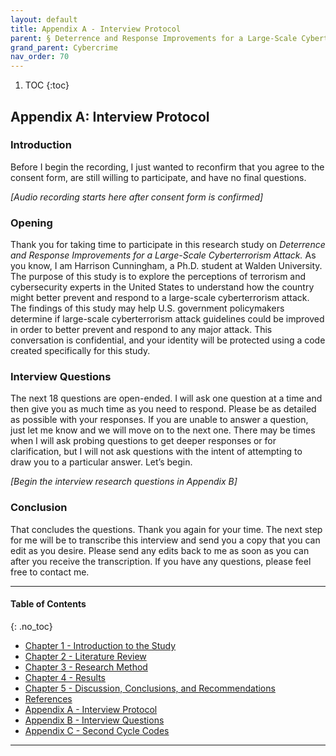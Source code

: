 ```yaml
---
layout: default
title: Appendix A - Interview Protocol
parent: § Deterrence and Response Improvements for a Large-Scale Cyberterrorism Attack  
grand_parent: Cybercrime 
nav_order: 70 
---
```

<style>
.dont-break-out {
  /* These are technically the same, but use both */
  overflow-wrap: break-word;
  word-wrap: break-word;

     -ms-word-break: break-all;
  /* This is the dangerous one in WebKit, as it breaks things wherever */
  word-break: break-all;
  /* Instead use this non-standard one: */
  word-break: break-word;
}

.youtube-container {
    position: relative;
    width: 100%;
    height: 0;
    padding-bottom: 56.25%;
}
.youtube-video {
    position: absolute;
    top: 0;
    left: 0;
    width: 100%;
    height: 100%;
}

</style>

<div class="dont-break-out" markdown="1">

1. TOC
{:toc}

## Appendix A: Interview Protocol

### Introduction
Before I begin the recording, I just wanted to reconfirm that you agree to the consent form, are still willing to participate, and have no final questions.

*[Audio recording starts here after consent form is confirmed]*

### Opening
Thank you for taking time to participate in this research study on *Deterrence and Response Improvements for a Large-Scale Cyberterrorism Attack.* As you know, I am Harrison Cunningham, a Ph.D. student at Walden University. The purpose of this study is to explore the perceptions of terrorism and cybersecurity experts in the United States to understand how the country might better prevent and respond to a large-scale cyberterrorism attack. The findings of this study may help U.S. government policymakers determine if large-scale cyberterrorism attack guidelines could be improved in order to better prevent and respond to any major attack. This conversation is confidential, and your identity will be protected using a code created specifically for this study.

### Interview Questions
The next 18 questions are open-ended. I will ask one question at a time and then give you as much time as you need to respond. Please be as detailed as possible with your responses. If you are unable to answer a question, just let me know and we will move on to the next one. There may be times when I will ask probing questions to get deeper responses or for clarification, but I will not ask questions with the intent of attempting to draw you to a particular answer. Let’s begin.

*[Begin the interview research questions in Appendix B]*

### Conclusion
That concludes the questions. Thank you again for your time. The next step for me will be to transcribe this interview and send you a copy that you can edit as you desire. Please send any edits back to me as soon as you can after you receive the transcription. If you have any questions, please feel free to contact me.

***
#### Table of Contents
{: .no_toc}

<ul><li> <a href="/docs/cybercrime/deterrence-and-response-improvements-for-large-scale-cyberterrorism-attack-1/">Chapter 1 - Introduction to the Study</a></li><li> <a href="/docs/cybercrime/deterrence-and-response-improvements-for-large-scale-cyberterrorism-attack-2/">Chapter 2 - Literature Review</a></li><li> <a href="/docs/cybercrime/deterrence-and-response-improvements-for-large-scale-cyberterrorism-attack-3/">Chapter 3 - Research Method</a></li><li> <a href="/docs/cybercrime/deterrence-and-response-improvements-for-large-scale-cyberterrorism-attack-4/">Chapter 4 - Results</a></li><li> <a href="/docs/cybercrime/deterrence-and-response-improvements-for-large-scale-cyberterrorism-attack-5/">Chapter 5 - Discussion, Conclusions, and Recommendations</a></li><li> <a href="/docs/cybercrime/deterrence-and-response-improvements-for-large-scale-cyberterrorism-attack-6/">References</a></li><li> <a href="/docs/cybercrime/deterrence-and-response-improvements-for-large-scale-cyberterrorism-attack-7/">Appendix A - Interview Protocol</a></li><li> <a href="/docs/cybercrime/deterrence-and-response-improvements-for-large-scale-cyberterrorism-attack-8/">Appendix B - Interview Questions</a></li><li> <a href="/docs/cybercrime/deterrence-and-response-improvements-for-large-scale-cyberterrorism-attack-9/">Appendix C - Second Cycle Codes</a></li></ul>

***

</div>
